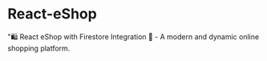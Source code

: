 # React-eShop
"🛍️ React eShop with Firestore Integration 🚀 - A modern and dynamic online shopping platform.
